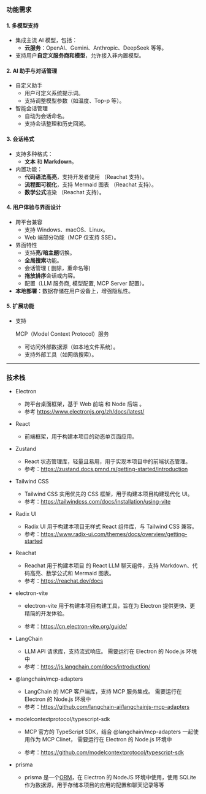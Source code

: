 ### 功能需求

#### 1. 多模型支持

- 集成主流 AI 模型，包括：
  - **云服务**：OpenAI、Gemini、Anthropic、DeepSeek 等等。
- 支持用户**自定义服务商和模型**，允许接入非内置模型。

#### 2. AI 助手与对话管理

- 自定义助手
  - 用户可定义系统提示词。
  - 支持调整模型参数（如温度、Top-p 等）。
- 智能会话管理
  - 自动为会话命名。
  - 支持会话整理和历史回溯。

#### 3. 会话格式

- 支持多种格式：
  - **文本** 和 **Markdown**。
- 内置功能：
  - **代码语法高亮**，支持开发者使用 （Reachat 支持）。
  - **流程图可视化**，支持 Mermaid 图表 （Reachat 支持）。
  - **数学公式**渲染 （Reachat 支持）。

#### 4. 用户体验与界面设计

- 跨平台兼容
  - 支持 Windows、macOS、Linux。
  - Web 端部分功能（MCP 仅支持 SSE）。
- 界面特性
  - 支持**亮/暗主题**切换。
  - **全局搜索**功能。
  - 会话管理 ( 删除，重命名等)
  - **拖放排序**会话或内容。
  - 配置（LLM 服务商, 模型配置, MCP Server 配置）。
- **本地部署**：数据存储在用户设备上，增强隐私性。

#### 5. 扩展功能

- 支持

  MCP（Model Context Protocol）服务

  - 可访问外部数据源（如本地文件系统）。
  - 支持外部工具（如网络搜索）。

---

### 技术栈

- Electron

  - 跨平台桌面框架，基于 Web 前端 和 Node 后端 。
  - 参考 https://www.electronjs.org/zh/docs/latest/

- React

  - 前端框架，用于构建本项目的动态单页面应用。

- Zustand

  - React 状态管理库，轻量且易用，用于实现本项目中的前端状态管理。
  - 参考：https://zustand.docs.pmnd.rs/getting-started/introduction

- Tailwind CSS

  - Tailwind CSS 实用优先的 CSS 框架，用于构建本项目构建现代化 UI。
  - 参考：https://tailwindcss.com/docs/installation/using-vite

- Radix UI

  - Radix UI 用于构建本项目无样式 React 组件库，与 Tailwind CSS 兼容。
  - 参考：https://www.radix-ui.com/themes/docs/overview/getting-started

- Reachat

  - Reachat 用于构建本项目 的 React LLM 聊天组件，支持 Markdown、代码高亮、数学公式和 Mermaid 图表。
  - 参考：https://reachat.dev/docs

- electron-vite

  - electron-vite 用于构建本项目构建工具，旨在为 Electron 提供更快、更精简的开发体验。

  - 参考：https://cn.electron-vite.org/guide/

- LangChain

  - LLM API 请求库，支持流式响应。 需要运行在 Electron 的 Node.js 环境中
  - 参考：https://js.langchain.com/docs/introduction/

- @langchain/mcp-adapters

  - LangChain 的 MCP 客户端库，支持 MCP 服务集成。 需要运行在 Electron 的 Node.js 环境中
  - 参考：https://github.com/langchain-ai/langchainjs-mcp-adapters

- modelcontextprotocol/typescript-sdk

  - MCP 官方的 TypeScript SDK，结合 @langchain/mcp-adapters 一起使用作为 MCP Clinet， 需要运行在 Electron 的 Node.js 环境中

  - 参考：https://github.com/modelcontextprotocol/typescript-sdk

- prisma

  - prisma 是一个[ORM](https://en.wikipedia.org/wiki/Object-relational_mapping)，在 Electron 的 NodeJS 环境中使用，使用 SQLite 作为数据源，用于存储本项目的应用的配置和聊天记录等等
